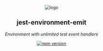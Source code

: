 <div align="center">

![logo](https://github.com/wix-incubator/jest-environment-emit/assets/1962469/02006bb8-e7e4-45e1-9876-9b11316ed912)

## jest-environment-emit

_Environment with unlimited test event handlers_

[![npm version](https://badge.fury.io/js/jest-environment-emit.svg)](https://badge.fury.io/js/jest-environment-emit)

</div>

